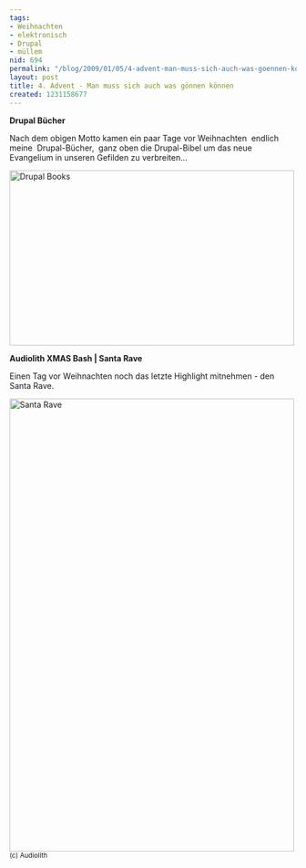```yaml
---
tags:
- Weihnachten
- elektronisch
- Drupal
- müllem
nid: 694
permalink: "/blog/2009/01/05/4-advent-man-muss-sich-auch-was-goennen-koennen.html"
layout: post
title: 4. Advent - Man muss sich auch was gönnen können
created: 1231158677
---
```

<strong>Drupal B&uuml;cher</strong>
<p>Nach dem obigen Motto kamen ein paar Tage vor Weihnachten&nbsp; endlich&nbsp; meine&nbsp; Drupal-B&uuml;cher,&nbsp; ganz oben die Drupal-Bibel um das neue Evangelium in unseren Gefilden zu verbreiten...</p>
<p><img width="500" height="307" alt="Drupal Books" src="/sites/netzaffe.de/files/drupal-xmas.jpg" /></p><!--break-->
<strong>Audiolith XMAS Bash | Santa Rave</strong>
<p>Einen Tag vor Weihnachten noch das letzte Highlight mitnehmen - den Santa Rave.</p>
<img width="500" height="794" alt="Santa Rave" src="https://netzaffe.de/sites/netzaffe.de/files/flyer_produkt_xmas_final.jpg" />
<small>(c) Audiolith</small><!--break-->
